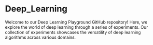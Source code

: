 # Deep_Learning
Welcome to our Deep Learning Playground GitHub repository! Here, we explore the world of deep learning through a series of experiments. Our collection of experiments showcases the versatility of deep learning algorithms across various domains.
